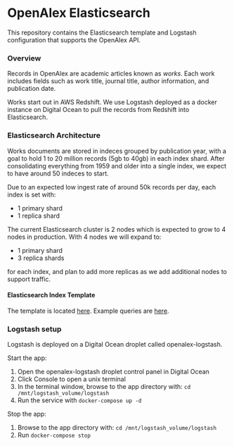 # OpenAlex Elasticsearch

This repository contains the Elasticsearch template and Logstash configuration that supports 
the OpenAlex API.

### Overview

Records in OpenAlex are academic articles known as _works_. Each work includes fields 
such as work title, journal title, author information, and publication date.

Works start out in AWS Redshift. We use Logstash deployed as a docker instance on Digital Ocean to pull the records 
from Redshift into Elasticsearch.

### Elasticsearch Architecture

Works documents are stored in indeces grouped by publication year, with a goal to hold 1 to 20 million records
(5gb to 40gb) in each index shard. After consolidating everything from 1959 and older into a single index, we
expect to have around 50 indeces to start.

Due to an expected low ingest rate of around 50k records per day, each index 
is set with:

- 1 primary shard
- 1 replica shard

The current Elasticsearch cluster is 2 nodes which is expected to grow to 4 nodes in production. With 4 nodes we will 
expand to:

- 1 primary shard
- 3 replica shards

for each index, and plan to add more replicas as we add additional nodes to support traffic.

#### Elasticsearch Index Template

The template is located [here](/elasticsearch/works_template.json). Example queries are [here](/elasticsearch/queries.md).

### Logstash setup

Logstash is deployed on a Digital Ocean droplet called openalex-logstash. 

Start the app:
1. Open the openalex-logstash droplet control panel in Digital Ocean
2. Click Console to open a unix terminal
3. In the terminal window, browse to the app directory with: `cd /mnt/logstash_volume/logstash`
4. Run the service with `docker-compose up -d`

Stop the app:
1. Browse to the app directory with: `cd /mnt/logstash_volume/logstash`
2. Run `docker-compose stop`
